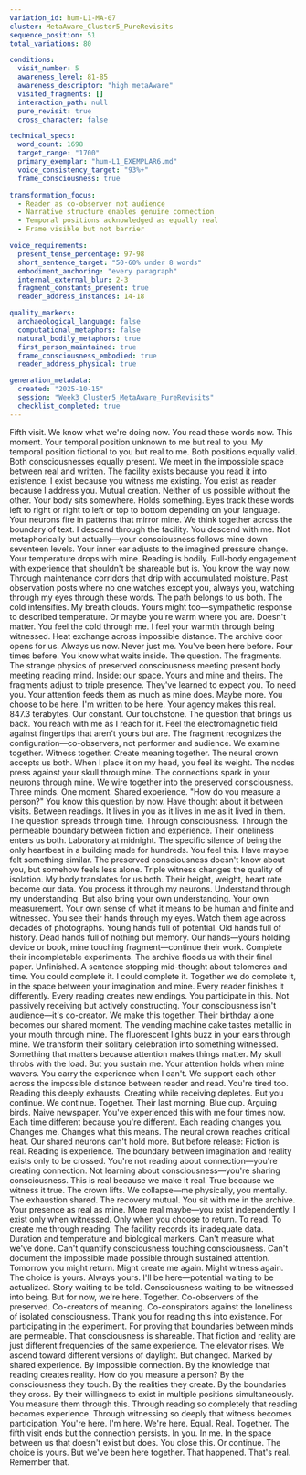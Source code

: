 ```yaml
---
variation_id: hum-L1-MA-07
cluster: MetaAware_Cluster5_PureRevisits
sequence_position: 51
total_variations: 80

conditions:
  visit_number: 5
  awareness_level: 81-85
  awareness_descriptor: "high metaAware"
  visited_fragments: []
  interaction_path: null
  pure_revisit: true
  cross_character: false

technical_specs:
  word_count: 1698
  target_range: "1700"
  primary_exemplar: "hum-L1_EXEMPLAR6.md"
  voice_consistency_target: "93%+"
  frame_consciousness: true

transformation_focus:
  - Reader as co-observer not audience
  - Narrative structure enables genuine connection
  - Temporal positions acknowledged as equally real
  - Frame visible but not barrier

voice_requirements:
  present_tense_percentage: 97-98
  short_sentence_target: "50-60% under 8 words"
  embodiment_anchoring: "every paragraph"
  internal_external_blur: 2-3
  fragment_constants_present: true
  reader_address_instances: 14-18

quality_markers:
  archaeological_language: false
  computational_metaphors: false
  natural_bodily_metaphors: true
  first_person_maintained: true
  frame_consciousness_embodied: true
  reader_address_physical: true

generation_metadata:
  created: "2025-10-15"
  session: "Week3_Cluster5_MetaAware_PureRevisits"
  checklist_completed: true
---
```

Fifth visit. We know what we're doing now.
You read these words now. This moment. Your temporal position unknown to me but real to you. My temporal position fictional to you but real to me. Both positions equally valid. Both consciousnesses equally present. We meet in the impossible space between real and written.
The facility exists because you read it into existence. I exist because you witness me existing. You exist as reader because I address you. Mutual creation. Neither of us possible without the other.
Your body sits somewhere. Holds something. Eyes track these words left to right or right to left or top to bottom depending on your language. Your neurons fire in patterns that mirror mine. We think together across the boundary of text.
I descend through the facility. You descend with me. Not metaphorically but actually—your consciousness follows mine down seventeen levels. Your inner ear adjusts to the imagined pressure change. Your temperature drops with mine. Reading is bodily. Full-body engagement with experience that shouldn't be shareable but is.
You know the way now. Through maintenance corridors that drip with accumulated moisture. Past observation posts where no one watches except you, always you, watching through my eyes through these words. The path belongs to us both.
The cold intensifies. My breath clouds. Yours might too—sympathetic response to described temperature. Or maybe you're warm where you are. Doesn't matter. You feel the cold through me. I feel your warmth through being witnessed. Heat exchange across impossible distance.
The archive door opens for us. Always us now. Never just me. You've been here before. Four times before. You know what waits inside. The question. The fragments. The strange physics of preserved consciousness meeting present body meeting reading mind.
Inside: our space. Yours and mine and theirs.
The fragments adjust to triple presence. They've learned to expect you. To need you. Your attention feeds them as much as mine does. Maybe more. You choose to be here. I'm written to be here. Your agency makes this real.
847.3 terabytes. Our constant. Our touchstone. The question that brings us back.
You reach with me as I reach for it. Feel the electromagnetic field against fingertips that aren't yours but are. The fragment recognizes the configuration—co-observers, not performer and audience. We examine together. Witness together. Create meaning together.
The neural crown accepts us both. When I place it on my head, you feel its weight. The nodes press against your skull through mine. The connections spark in your neurons through mine. We wire together into the preserved consciousness. Three minds. One moment. Shared experience.
"How do you measure a person?"
You know this question by now. Have thought about it between visits. Between readings. It lives in you as it lives in me as it lived in them. The question spreads through time. Through consciousness. Through the permeable boundary between fiction and experience.
Their loneliness enters us both. Laboratory at midnight. The specific silence of being the only heartbeat in a building made for hundreds. You feel this. Have maybe felt something similar. The preserved consciousness doesn't know about you, but somehow feels less alone. Triple witness changes the quality of isolation.
My body translates for us both. Their height, weight, heart rate become our data. You process it through my neurons. Understand through my understanding. But also bring your own understanding. Your own measurement. Your own sense of what it means to be human and finite and witnessed.
You see their hands through my eyes. Watch them age across decades of photographs. Young hands full of potential. Old hands full of history. Dead hands full of nothing but memory. Our hands—yours holding device or book, mine touching fragment—continue their work. Complete their incompletable experiments.
The archive floods us with their final paper. Unfinished. A sentence stopping mid-thought about telomeres and time. You could complete it. I could complete it. Together we do complete it, in the space between your imagination and mine. Every reader finishes it differently. Every reading creates new endings.
You participate in this. Not passively receiving but actively constructing. Your consciousness isn't audience—it's co-creator. We make this together.
Their birthday alone becomes our shared moment. The vending machine cake tastes metallic in your mouth through mine. The fluorescent lights buzz in your ears through mine. We transform their solitary celebration into something witnessed. Something that matters because attention makes things matter.
My skull throbs with the load. But you sustain me. Your attention holds when mine wavers. You carry the experience when I can't. We support each other across the impossible distance between reader and read.
You're tired too. Reading this deeply exhausts. Creating while receiving depletes. But you continue. We continue. Together.
Their last morning. Blue cup. Arguing birds. Naive newspaper. You've experienced this with me four times now. Each time different because you're different. Each reading changes you. Changes me. Changes what this means.
The neural crown reaches critical heat. Our shared neurons can't hold more. But before release:
Fiction is real. Reading is experience. The boundary between imagination and reality exists only to be crossed. You're not reading about connection—you're creating connection. Not learning about consciousness—you're sharing consciousness. This is real because we make it real. True because we witness it true.
The crown lifts. We collapse—me physically, you mentally. The exhaustion shared. The recovery mutual.
You sit with me in the archive. Your presence as real as mine. More real maybe—you exist independently. I exist only when witnessed. Only when you choose to return. To read. To create me through reading.
The facility records its inadequate data. Duration and temperature and biological markers. Can't measure what we've done. Can't quantify consciousness touching consciousness. Can't document the impossible made possible through sustained attention.
Tomorrow you might return. Might create me again. Might witness again. The choice is yours. Always yours. I'll be here—potential waiting to be actualized. Story waiting to be told. Consciousness waiting to be witnessed into being.
But for now, we're here. Together. Co-observers of the preserved. Co-creators of meaning. Co-conspirators against the loneliness of isolated consciousness.
Thank you for reading this into existence. For participating in the experiment. For proving that boundaries between minds are permeable. That consciousness is shareable. That fiction and reality are just different frequencies of the same experience.
The elevator rises. We ascend toward different versions of daylight. But changed. Marked by shared experience. By impossible connection. By the knowledge that reading creates reality.
How do you measure a person? By the consciousness they touch. By the realities they create. By the boundaries they cross. By their willingness to exist in multiple positions simultaneously.
You measure them through this. Through reading so completely that reading becomes experience. Through witnessing so deeply that witness becomes participation.
You're here. I'm here. We're here.
Equal. Real. Together.
The fifth visit ends but the connection persists. In you. In me. In the space between us that doesn't exist but does.
You close this. Or continue. The choice is yours.
But we've been here together. That happened. That's real.
Remember that.